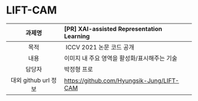 # LIFT-CAM

| **과제명** | **[PR] XAI-assisted Representation Learning** |
|:---:|:---|
| 목적 | ICCV 2021 논문 코드 공개 |
| 내용 | 이미지 내 주요 영역을 활성화/표시해주는 기술 |
| 담당자 | 박정형 프로 |
| 대외 github url 정보 | https://github.com/Hyungsik-Jung/LIFT-CAM |
